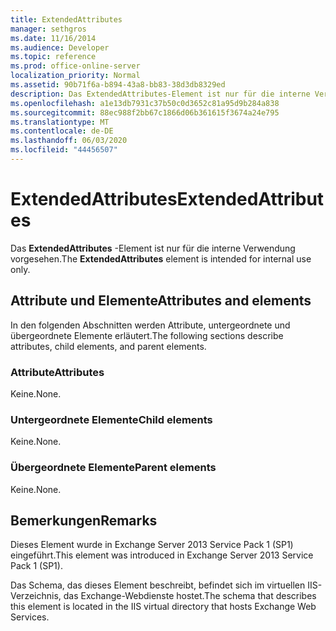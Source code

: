 ```yaml
---
title: ExtendedAttributes
manager: sethgros
ms.date: 11/16/2014
ms.audience: Developer
ms.topic: reference
ms.prod: office-online-server
localization_priority: Normal
ms.assetid: 90b71f6a-b894-43a8-bb83-38d3db8329ed
description: Das ExtendedAttributes-Element ist nur für die interne Verwendung vorgesehen.
ms.openlocfilehash: a1e13db7931c37b50c0d3652c81a95d9b284a838
ms.sourcegitcommit: 88ec988f2bb67c1866d06b361615f3674a24e795
ms.translationtype: MT
ms.contentlocale: de-DE
ms.lasthandoff: 06/03/2020
ms.locfileid: "44456507"
---
```

# <a name="extendedattributes"></a><span data-ttu-id="1a05b-103">ExtendedAttributes</span><span class="sxs-lookup"><span data-stu-id="1a05b-103">ExtendedAttributes</span></span>

<span data-ttu-id="1a05b-104">Das **ExtendedAttributes** -Element ist nur für die interne Verwendung vorgesehen.</span><span class="sxs-lookup"><span data-stu-id="1a05b-104">The **ExtendedAttributes** element is intended for internal use only.</span></span> 

## <a name="attributes-and-elements"></a><span data-ttu-id="1a05b-105">Attribute und Elemente</span><span class="sxs-lookup"><span data-stu-id="1a05b-105">Attributes and elements</span></span>

<span data-ttu-id="1a05b-106">In den folgenden Abschnitten werden Attribute, untergeordnete und übergeordnete Elemente erläutert.</span><span class="sxs-lookup"><span data-stu-id="1a05b-106">The following sections describe attributes, child elements, and parent elements.</span></span>
  
### <a name="attributes"></a><span data-ttu-id="1a05b-107">Attribute</span><span class="sxs-lookup"><span data-stu-id="1a05b-107">Attributes</span></span>

<span data-ttu-id="1a05b-108">Keine.</span><span class="sxs-lookup"><span data-stu-id="1a05b-108">None.</span></span>
  
### <a name="child-elements"></a><span data-ttu-id="1a05b-109">Untergeordnete Elemente</span><span class="sxs-lookup"><span data-stu-id="1a05b-109">Child elements</span></span>

<span data-ttu-id="1a05b-110">Keine.</span><span class="sxs-lookup"><span data-stu-id="1a05b-110">None.</span></span>
  
### <a name="parent-elements"></a><span data-ttu-id="1a05b-111">Übergeordnete Elemente</span><span class="sxs-lookup"><span data-stu-id="1a05b-111">Parent elements</span></span>

<span data-ttu-id="1a05b-112">Keine.</span><span class="sxs-lookup"><span data-stu-id="1a05b-112">None.</span></span>
  
## <a name="remarks"></a><span data-ttu-id="1a05b-113">Bemerkungen</span><span class="sxs-lookup"><span data-stu-id="1a05b-113">Remarks</span></span>

<span data-ttu-id="1a05b-114">Dieses Element wurde in Exchange Server 2013 Service Pack 1 (SP1) eingeführt.</span><span class="sxs-lookup"><span data-stu-id="1a05b-114">This element was introduced in Exchange Server 2013 Service Pack 1 (SP1).</span></span>
  
<span data-ttu-id="1a05b-115">Das Schema, das dieses Element beschreibt, befindet sich im virtuellen IIS-Verzeichnis, das Exchange-Webdienste hostet.</span><span class="sxs-lookup"><span data-stu-id="1a05b-115">The schema that describes this element is located in the IIS virtual directory that hosts Exchange Web Services.</span></span>
  

